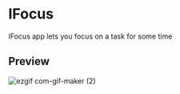 # IFocus

IFocus app lets you focus on a task for some time


## Preview

![ezgif com-gif-maker (2)](https://user-images.githubusercontent.com/25275596/131262760-06d36386-db8d-4b28-baab-679e9d902fbc.gif)



